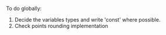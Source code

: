 To do globally:
1. Decide the variables types and write 'const' where possible.
2. Check points rounding implementation
